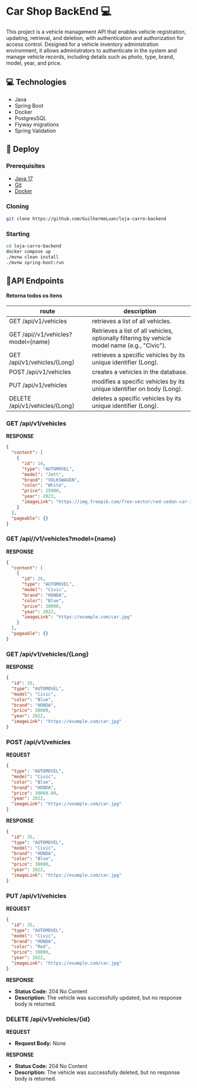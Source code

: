 
# Car Shop BackEnd 💻

This project is a vehicle management API that enables vehicle registration, updating, retrieval, and deletion, with authentication and authorization for access control. Designed for a vehicle inventory administration environment, it allows administrators to authenticate in the system and manage vehicle records, including details such as photo, type, brand, model, year, and price.



## 💻 Technologies
- Java
- Spring Boot
- Docker
- PostgresSQL
- Flyway migrations
- Spring Validation
## 🚀 Deploy

### Prerequisites
- [Java 17](https://www.oracle.com/java/technologies/javase/jdk17-archive-downloads.html)
- [Git](https://git-scm.com/)
- [Docker](https://www.docker.com/products/docker-desktop/)

### Cloning


```bash
git clone https://github.com/GuilhermeLuan/loja-carro-backend

```

### Starting

```bash
cd loja-carro-backend
docker compose up
./mvnw clean install
./mvnw spring-boot:run

```


## 📍API Endpoints

#### Retorna todos os itens

| route                              | description                                                                                   |
|------------------------------------|-----------------------------------------------------------------------------------------------|
| GET /api/v1/vehicles               | retrieves a list of all vehicles.                                                             |
| GET /api//v1/vehicles?model={name} | Retrieves a list of all vehicles, optionally filtering by vehicle model name (e.g., "Civic"). |
| GET /api/v1/vehicles/{Long}        | retrieves a specific vehicles by its unique identifier (Long).                                |
| POST /api/v1/vehicles              | creates a vehicles in the database.                                                           |
| PUT /api/v1/vehicles               | modifies a specific vehicles by its unique identifier on body (Long).                         |
| DELETE /api/v1/vehicles/{Long}     | deletes a specific vehicles by its unique identifier (Long).                                  |


### GET /api/v1/vehicles

**RESPONSE**
```json
{
  "content": [
    {
      "id": 14,
      "type": "AUTOMOVEL",
      "model": "Jett",
      "brand": "VOLKSWAGEN",
      "color": "White",
      "price": 25000,
      "year": 2023,
      "imageLink": "https://img.freepik.com/free-vector/red-sedan-car-isolated-white-vector_53876-64366.jpg"
    }
  ],
  "pageable": {}
}
```

### GET /api//v1/vehicles?model={name}

**RESPONSE**
```json
{
  "content": [
    {
      "id": 26,
      "type": "AUTOMOVEL",
      "model": "Civic",
      "brand": "HONDA",
      "color": "Blue",
      "price": 30000,
      "year": 2022,
      "imageLink": "https://example.com/car.jpg"
    }
  ],
  "pageable": {}
}
```

### GET /api/v1/vehicles/{Long}

**RESPONSE**
```json
{
  "id": 26,
  "type": "AUTOMOVEL",
  "model": "Civic",
  "color": "Blue",
  "brand": "HONDA",
  "price": 30000,
  "year": 2022,
  "imageLink": "https://example.com/car.jpg"
}
```

### POST /api/v1/vehicles
**REQUEST**

```json
{
  "type": "AUTOMOVEL",
  "model": "Civic",
  "color": "Blue",
  "brand": "HONDA",
  "price": 30000.00,
  "year": 2022,
  "imageLink": "https://example.com/car.jpg"
}
```

**RESPONSE**

```json
{
  "id": 35,
  "type": "AUTOMOVEL",
  "model": "Civic",
  "brand": "HONDA",
  "color": "Blue",
  "price": 30000,
  "year": 2022,
  "imageLink": "https://example.com/car.jpg"
}
```

### PUT /api/v1/vehicles

**REQUEST**

```json
{
  "id": 35,
  "type": "AUTOMOVEL",
  "model": "Civic",
  "brand": "HONDA",
  "color": "Red",
  "price": 30000,
  "year": 2022,
  "imageLink": "https://example.com/car.jpg"
}
```

**RESPONSE**
- **Status Code:** 204 No Content
- **Description:** The vehicle was successfully updated, but no response body is returned.

### DELETE /api/v1/vehicles/{id}

**REQUEST**
- **Request Body:** None

**RESPONSE**
- **Status Code:** 204 No Content
- **Description:** The vehicle was successfully deleted, but no response body is returned.